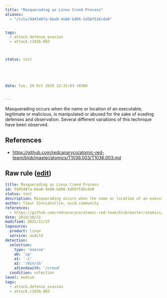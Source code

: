 ```yaml
---
title: "Masquerading as Linux Crond Process"
aliases:
  - "/rule/9d4548fa-bba0-4e88-bd66-5d5bf516cda0"


tags:
  - attack.defense_evasion
  - attack.t1036.003



status: test





date: Tue, 29 Oct 2019 22:33:03 +0300


---
```


Masquerading occurs when the name or location of an executable, legitimate or malicious, is manipulated or abused for the sake of evading defenses and observation. Several different variations of this technique have been observed.

<!--more-->




## References

* https://github.com/redcanaryco/atomic-red-team/blob/master/atomics/T1036.003/T1036.003.md


## Raw rule ([edit](https://github.com/SigmaHQ/sigma/edit/master/rules/linux/auditd/lnx_auditd_masquerading_crond.yml))
```yaml
title: Masquerading as Linux Crond Process
id: 9d4548fa-bba0-4e88-bd66-5d5bf516cda0
status: test
description: Masquerading occurs when the name or location of an executable, legitimate or malicious, is manipulated or abused for the sake of evading defenses and observation. Several different variations of this technique have been observed.
author: Timur Zinniatullin, oscd.community
references:
  - https://github.com/redcanaryco/atomic-red-team/blob/master/atomics/T1036.003/T1036.003.md
date: 2019/10/21
modified: 2021/11/27
logsource:
  product: linux
  service: auditd
detection:
  selection:
    type: 'execve'
    a0: 'cp'
    a1: '-i'
    a2: '/bin/sh'
    a3|endswith: '/crond'
  condition: selection
level: medium
tags:
  - attack.defense_evasion
  - attack.t1036.003

```
